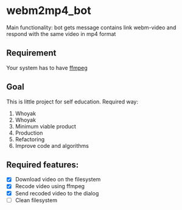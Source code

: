 # webm2mp4_bot
Main functionality: bot gets message contains link webm-video and respond with the same video in mp4 format

## Requirement
Your system has to have [ffmpeg](https://www.ffmpeg.org/)

## Goal
This is little project for self education. Required way:
1. Whoyak
2. Whoyak
3. Minimum viable product
4. Production
5. Refactoring
6. Improve code and algorithms

## Required features:
- [x] Download video on the filesystem
- [x] Recode video using ffmpeg
- [x] Send recoded video to the dialog
- [ ] Clean filesystem
